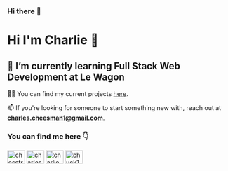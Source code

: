 ### Hi there 👋

<h1 align="left">Hi I'm Charlie 👋 </h1>

<h2 align="left">🌱 I’m currently learning Full Stack Web Development at Le Wagon</h2>

👨‍💻 You can find my current projects [here](https://linktr.ee/charliecheese).

📫 If you're looking for someone to start something new with, reach out at **charles.cheesman1@gmail.com**.

<h3 align="left">You can find me here 👇</h3>
<p align="left">
<a href="https://dev.to/chesctrl" target="blank"><img align="center" src="https://raw.githubusercontent.com/rahuldkjain/github-profile-readme-generator/master/src/images/icons/Social/devto.svg" alt="chesctrl" height="30" width="40" /></a>
<a href="https://twitter.com/charlescheesma1/" target="blank"><img align="center" src="https://raw.githubusercontent.com/rahuldkjain/github-profile-readme-generator/master/src/images/icons/Social/twitter.svg" alt="charlescheesma1" height="30" width="40" /></a>
<a href="https://linkedin.com/in/charliecheesman/" target="blank"><img align="center" src="https://raw.githubusercontent.com/rahuldkjain/github-profile-readme-generator/master/src/images/icons/Social/linked-in-alt.svg" alt="charliecheesman" height="30" width="40" /></a>
<a href="https://stackoverflow.com/users/15289903/chuck12321" target="blank"><img align="center" src="https://raw.githubusercontent.com/rahuldkjain/github-profile-readme-generator/master/src/images/icons/Social/stack-overflow.svg" alt="chuck12321" height="30" width="40" /></a>
</p>
